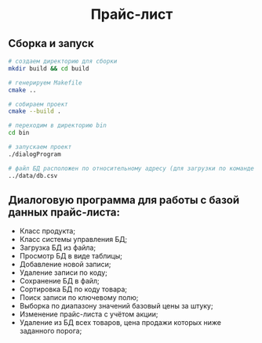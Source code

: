 <h1 align="center">
  Прайс-лист
</h1>

## Сборка и запуск

```bash
# создаем директорию для сборки
mkdir build && cd build

# генерируем Makefile
cmake ..

# собираем проект
cmake --build .

# переходим в директорию bin
cd bin

# запускаем проект 
./dialogProgram

# файл БД расположен по относительному адресу (для загрузки по команде 1)
../data/db.csv
```

## Диалоговую программа для работы с базой данных прайс-листа:
- Класс продукта;
- Класс системы управления БД;
- Загрузка БД из файла;
- Просмотр БД в виде таблицы;
- Добавление новой записи;
- Удаление записи по коду;
- Сохранение БД в файл;
- Сортировка БД по коду товара;
- Поиск записи по ключевому полю;
- Выборка по диапазону значений базовый цены за штуку;
- Изменение прайс-листа с учётом акции;
- Удаление из БД всех товаров, цена продажи которых ниже заданного порога; 



